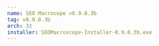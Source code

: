 ```yaml
---
name: SEO Macrocope v0.9.0.3b
tag: v0.9.0.3b
arch: 32
installer: SEOMacroscope-Installer-0.9.0.3b.exe
---
```

